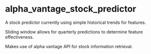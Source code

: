 # alpha_vantage_stock_predictor

A stock predictor currently using simple historical trends for features.

Sliding window allows for quarterly predictions to determine feature effectiveness.

Makes use of alpha vantage API for stock information retrieval.